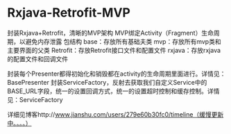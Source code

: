 # Rxjava-Retrofit-MVP
封装Rxjava+Retrofit，清晰的MVP架构
MVP绑定Activity（Fragment）生命周期，以避免内存泄露
包结构
base：存放所有基础夫类
mvp：存放所有mvp类和主要界面的父类
Retrofit：存放Retrofit接口文件和配置文件
rxjava：存放rxjava的配置文件和回调文件

封装每个Presenter都得初始化和销毁都在activity的生命周期里面进行。详情见：BasePresenter
封装ServiceFactory，反射去获取我们自定义Service中的BASE_URL字段，统一的设置回调方式，统一的设置超时控制和缓存控制。详情见：ServiceFactory

详细见博客http://www.jianshu.com/users/279e60b30fc0/timeline（缓慢更新中。。。。）

